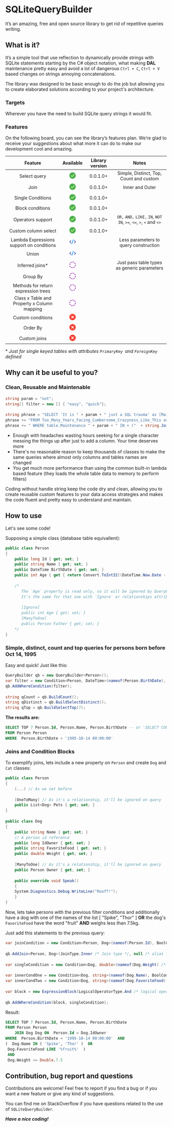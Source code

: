 SQLiteQueryBuilder
==================

It’s an amazing, free and open source library to get rid of repetitive queries
writing.

What is it?
-----------

It’s a simple tool that use reflection to dynamically provide strings with SQLite statements starting by
the C\# object notation, what making **DAL** maintenance pretty easy and avoid a lot of
dangerous `Ctrl + C`, `Ctrl + V` based changes on strings annoying concatenations.

The library was designed to be basic enough to do the job but allowing you to
create elaborated solutions according to your project's architecture.

### **Targets**

Wherever you have the need to build SQLite query strings it would fit.
 
### **Features**

On the following board, you can see the library’s features plan. We’re glad to
receive your suggestions about what more it can do to make our development cool
and amazing.

| **Feature** | **Available** | **Library version** | **Notes** |
|:-----------:|:-------------:|:-------------------:|:---------:|
| Select query | ![Available][ok] | 0.0.1.0+ | Simple, Distinct, Top, Count and custom |
| Join | ![Available][ok] | 0.0.1.0+ | Inner and Outer |
| Single Conditions | ![Available][ok] | 0.0.1.0+ | |
| Block conditions | ![Available][ok] | 0.0.1.0+ | |
| Operators support | ![Available][ok] | 0.0.1.0+ | `OR,` `AND,` `LIKE,` `IN`, `NOT IN`, `>=`, `<=`, `>`, `<` and `<>` |
| Custom column select | ![Available][ok] | 0.0.1.0+ | |
| Lambda Expressions support on conditions | ![Developing][coding] | | Less parameters to query construction |
| Union | ![Developing][coding] | | |
| Inferred joins* | ![Soon][soon] | | Just pass table types as generic parameters |
| Group By | ![Soon][soon] | | |
| Methods for return expression trees | ![Soon][soon] | | |
| Class x Table and Property x Column mapping | ![Soon][soon] | | |
| Custom conditions | ![Unavailable][nok] | | |
| Order By | ![Unavailable][nok] | | |
| Custom joins | ![Unavailable][nok] | | |

\* _Just for single keyed tables with attributes `PrimaryKey `and `ForeignKey` defined_

Why can it be useful to you?
---------------------------

### Clean, Reusable and Maintenable

```C#
string param = "not";
string[] filter = new [] { "easy", "quick"};

string phrase = "SELECT 'It is " + param + " just a SQL trauma' as [MainReason] ";
phrase += "FROM Too_Many_Years_Facing_Cumbersome_Crazyness_Like_This as table ";
phrase += " WHERE table.Maintenance " + param + " IN + ("  + string.Join(", ", filter) + ") ";
```

* Enough with headaches wasting hours seeking for a single character messing the things up after just to add a column. Your time deserves more
* There's no reasonable reason to keep thousands of classes to make the same queries where almost only columns and tables names are changed
* You get much more performance than using the common built-in lambda based feature (they loads the whole table data to memory to perform filters)

Coding without handle string keep the code dry and clean, allowing you to create reusable custom features to your data access strategies and makes the code fluent and pretty easy to understand and maintain.

How to use
----------

Let's see some code!

Supposing a simple class (database table equivallent):

```C#
public class Person
{
    public long Id { get; set; }
    public string Name { get; set; }
    public DateTime BirthDate { get; set; }
    public int Age { get { return Convert.ToInt32((DateTime.Now.Date - BirthDate.Date).TotalDays / 365); } }

    /*
       The `Age` property is read only, so it will be ignored by QueryBuilder on SELECT clause.
       It's the same for that one with `Ignore` or relationships attribute, like these:

       [Ignore]
       public int Age { get; set; }
       [ManyToOne]
       public Person Father { get; set; }
    */
}
```

### Simple, distinct, count and top queries for persons born before Oct 14, 1995

Easy and quick! Just like this:

```C#
QueryBuilder qb = new QueryBuilder<Person>();
var filter = new Condition<Person, DateTime>(nameof(Person.BirthDate), BoolComparisonType.LessThan, new DateTime(1995, 10, 14));
qb.AddWhereCondition(filter);

string qCount = qb.BuildCount();
string qDistinct = qb.BuildSelectDistinct();
string qTop = qb.BuildSelectTop(7);
```

**The results are:**
```sql
SELECT TOP 7 Person.Id, Person.Name, Person.BirthDate -- or 'SELECT COUNT(*) (...)' , 'SELECT DISTINCT Person.Id, (...)' or even 'SELECT Person.Id, (...)'
FROM Person Person 
WHERE  Person.BirthDate < '1995-10-14 00:00:00' 
```

### Joins and Condition Blocks

To exemplify joins, lets include a new property on `Person` and create `Dog` and `Cat` classes:

```C#
public class Person
{
    (...) // As we set before
	
    [OneToMany] // As it's a relationship, it'll be ignored on query
    public List<Dog> Pets { get; set; }
}

public class Dog
{
    public string Name { get; set; }
    // A person id reference
    public long IdOwner { get; set; }
    public string FavoriteFood { get; set; }
    public double Weight { get; set; }

    [ManyToOne] // As it's a relationship, it'll be ignored on query
    public Person Owner { get; set; } 

    public override void Speak()
    {
	System.Diagnostics.Debug.WriteLine("Rooff!");
    }
}
```

Now, lets take persons with the previous filter conditions and additionally have a dog with one of the names of the list [ "Spike", "Thor" ] **OR** the dog's `FavoriteFood` have the word "fruit" **AND** weighs less than 7.5kg.

Just add this statements to the previous query:

```C#
var joinCondition = new Condition<Person, Dog>(nameof(Person.Id), BoolComparisonType.Equals, nameof(Dog.IdOwner));

qb.AddJoin<Person, Dog>(JoinType.Inner /* Join type */, null /* alias for the right type table */, joinCondition);

var singleCondition = new Condition<Dog, double>(nameof(Dog.Weight) /* Left table property name */, BoolComparisonType.LessThanOrEqualTo /* Operator */, 7.5 /* raw value or right table property */);

var innerCondOne = new Condition<Dog, string>(nameof(Dog.Name), BoolComparisonType.In, new object[] { "Spike", "Thor" }, LogicalOperatorType.Or /* logical operator for condition's concatenation */);
var innerCondTwo = new Condition<Dog, string>(nameof(Dog.FavoriteFood), BoolComparisonType.Like, "%fruit%")

var block = new ExpressionBlock(LogicalOperatorType.And /* logical operator for condition's concatenation */, innerCondOne, innerCondTwo ),

qb.AddWhereCondition(block, singleCondition);
```

Result:

```sql
SELECT TOP 7 Person.Id, Person.Name, Person.BirthDate 
FROM Person Person 
    JOIN Dog Dog ON  Person.Id = Dog.IdOwner  
WHERE  Person.BirthDate < '1995-10-14 00:00:00'  AND 
(  Dog.Name IN ( 'Spike', 'Thor' )  OR 
 Dog.FavoriteFood LIKE '%fruit%'  )
 AND 
 Dog.Weight <= Double.7.5 
```

Contribution, bug report and questions
--------------------------------------

Contributions are welcome! Feel free to report if you find a bug or if you want a new feature or give any kind of suggestions.

You can find me on StackOverflow if you have questions related to the use of `SQLiteQueryBuilder`.

***Have a nice coding!***

[ok]: https://raw.githubusercontent.com/diegorafael/resources/master/images/icons8-ok-24.png
[nok]: https://raw.githubusercontent.com/diegorafael/resources/master/images/icons8-cancel-24.png
[soon]: https://raw.githubusercontent.com/diegorafael/resources/master/images/icons8-inactive-state-24.png
[coding]: https://raw.githubusercontent.com/diegorafael/resources/master/images/icons8-source-code-24.png
